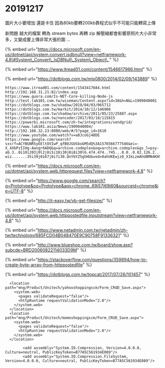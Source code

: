 # 20191217

圖片大小要增加 還是卡住 因為80kb要轉200kb靠程式似乎不可能只能轉寫上傳

新問題 越大的檔案 轉為 stream bytes 再轉 zip 解壓縮都會影響原照片大小非常多，又變成要上傳非常大張的圖 ...

{% embed url="https://docs.microsoft.com/en-us/dotnet/api/system.convert.isdbnull?view=netframework-4.8\#System\_Convert\_IsDBNull\_System\_Object\_" %}



{% embed url="https://www.itread01.com/content/1546617966.html" %}

{% embed url="https://dotblogs.com.tw/mis0800/2014/02/09/143889" %}



```text
https://www.itread01.com/content/1543417684.html
http://192.168.31.21:82/index.asp
https://www.quora.com/Is-NET-Core-killing-Node-js
http://test.lab101.com.tw/wiseman/Content.aspx?id=38&h=N&L=1909040001
https://dotblogs.com.tw/shadow/2018/04/03/065712
https://dotblogs.com.tw/markit/2014/10/12/146908
https://dotblogs.com.tw/shadow/archive/2011/05/23/25887.aspx
https://dotblogs.com.tw/noncoder/2017/03/18/115815
https://powerbi.microsoft.com/zh-tw/integrations/sendgrid/
https://www.lab101.asia/News/1909040004/
http://192.168.32.23:8080/web/#/5?page_id=1610
https://www.youtube.com/watch?v=a8JcoGj48DE
https://www.google.com/search?sxsrf=ACYBGNR5yEEltOVIwP_qfB0JGUSboGM5dQ%3A1576566777546&ei=-X_4XbPzIIHg-Aangr6ADQ&q=archive.codeplex&oq=archive.codeplex&gs_l=psy-ab.3..0i10i203j0l2j0i5i10i30j0i8i30l6.474.474..745...0.0..0.82.126.2......0....2j1..gws-wiz.......35i39j0i67j0i7i30.QnYbYZ5ghHU&ved=0ahUKEwjz0_X1kLzmAhUBMN4KHSeBD9AQ4dUDCAs&uact=5
```

{% embed url="https://docs.microsoft.com/en-us/dotnet/api/system.web.httprequest.files?view=netframework-4.8" %}

{% embed url="https://www.google.com/search?q=Prototype&oq=Prototype&aqs=chrome..69i57j69i60&sourceid=chrome&ie=UTF-8" %}

{% embed url="http://it-easy.tw/vb-get-filesize/" %}



{% embed url="https://docs.microsoft.com/en-us/dotnet/api/system.web.httppostedfile.inputstream?view=netframework-4.8" %}



{% embed url="https://www.netadmin.com.tw/netadmin/zh-tw/technology/685FCD04B048470E9C90758F91336321" %}

{% embed url="http://www.blueshop.com.tw/board/show.asp?subcde=BRD20060822114033D9M" %}

{% embed url="https://stackoverflow.com/questions/359894/how-to-create-byte-array-from-httppostedfile" %}



{% embed url="https://dotblogs.com.tw/topcat/2017/07/26/101457" %}



```text
  <location path="mng/Product/Unitech/yahooshoppingscm/Form_CRUD_Save.aspx">
    <system.web>
      <pages validateRequest="false"/>
      <httpRuntime requestValidationMode="2.0"/>
    </system.web>
  </location>
  <location path="mng/Product/Unitech/momoshoppingscm/Form_CRUD_Save.aspx">
    <system.web>
      <pages validateRequest="false"/>
      <httpRuntime requestValidationMode="2.0"/>
    </system.web>
  </location>
```

```text
        <add assembly="System.IO.Compression, Version=4.0.0.0, Culture=neutral, PublicKeyToken=B77A5C561934E089"/>
        <add assembly="System.IO.Compression.FileSystem, Version=4.0.0.0, Culture=neutral, PublicKeyToken=B77A5C561934E089"/>
```

